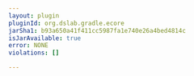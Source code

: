 ```yaml
---
layout: plugin
pluginId: org.dslab.gradle.ecore
jarSha1: b93a650a41f411cc5987fa1e740e26a4bed4814c
isJarAvailable: true
error: NONE
violations: []

---
```

